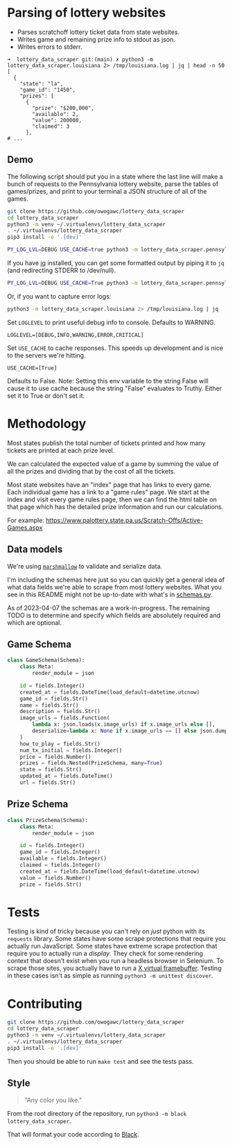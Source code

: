 # Parsing of lottery websites

- Parses scratchoff lottery ticket data from state websites.
- Writes game and remaining prize info to stdout as json.
- Writes errors to stderr.

``` text
➜  lottery_data_scraper git:(main) ✗ python3 -m lottery_data_scraper.louisiana 2> /tmp/louisiana.log | jq | head -n 50
[
  {
    "state": "la",
    "game_id": "1450",
    "prizes": [
      {
        "prize": "$200,000",
        "available": 2,
        "value": 200000,
        "claimed": 3
      },
# ...
```

## Demo

The following script should put you in a state where the last line will make a
bunch of requests to the Pennsylvania lottery website, parse the tables of
games/prizes, and print to your terminal a JSON structure of all of the games.

``` sh
git clone https://github.com/owogawc/lottery_data_scraper
cd lottery_data_scraper
python3 -m venv ~/.virtualenvs/lottery_data_scraper
. ~/.virtualenvs/lottery_data_scraper
pip3 install -e '.[dev]'

PY_LOG_LVL=DEBUG USE_CACHE=true python3 -m lottery_data_scraper.pennsylvania 
```

If you have [jq](https://stedolan.github.io/jq/) installed, you can get some
formatted output by piping it to `jq` (and redirecting STDERR to /dev/null).

``` sh
PY_LOG_LVL=DEBUG USE_CACHE=True python3 -m lottery_data_scraper.pennsylvania 2> /dev/null | jq
```

Or, if you want to capture error logs:

``` sh
python3 -m lottery_data_scraper.louisiana 2> /tmp/louisiana.log | jq
```

Set `LOGLEVEL` to print useful debug info to console. Defaults to WARNING.

`LOGLEVEL=[DEBUG,INFO,WARNING,ERROR,CRITICAL]`

Set `USE_CACHE` to cache responses. This speeds up development
and is nice to the servers we're hitting.

`USE_CACHE=[True]`

Defaults to False. Note: Setting this env variable to the string False will
cause it to use cache because the string "False" evaluates to Truthy. Either set
it to True or don't set it.

# Methodology

Most states publish the total number of tickets printed and how many tickets are
printed at each prize level.

We can calculated the expected value of a game by summing the value of all the
prizes and dividing that by the cost of all the tickets.

Most state websites have an "index" page that has links to every game. Each
individual game has a link to a "game rules" page. We start at the index and
visit every game rules page, then we can find the html table on that page which
has the detailed prize information and run our calculations.

For example:
https://www.palottery.state.pa.us/Scratch-Offs/Active-Games.aspx

## Data models

We're using [`marshmallow`](https://marshmallow.readthedocs.io/en/stable/index.html) to validate and serialize data.

I'm including the schemas here just so you can quickly get a general idea of
what data fields we're able to scrape from most lottery websites. What you see
in this README might not be up-to-date with what's in
[schemas.py](./lottery_data_scraper/schemas.py).

As of 2023-04-07 the schemas are a work-in-progress. The remaining TODO is to
determine and specify which fields are absolutely required and which are
optional.

## Game Schema

``` python
class GameSchema(Schema):
    class Meta:
        render_module = json

    id = fields.Integer()
    created_at = fields.DateTime(load_default=datetime.utcnow)
    game_id = fields.Str()
    name = fields.Str()
    description = fields.Str()
    image_urls = fields.Function(
        lambda x: json.loads(x.image_urls) if x.image_urls else [],
        deserialize=lambda x: None if x.image_urls == [] else json.dumps(x.image_urls),
    )
    how_to_play = fields.Str()
    num_tx_initial = fields.Integer()
    price = fields.Number()
    prizes = fields.Nested(PrizeSchema, many=True)
    state = fields.Str()
    updated_at = fields.DateTime()
    url = fields.Str()
```

## Prize Schema

``` python
class PrizeSchema(Schema):
    class Meta:
        render_module = json

    id = fields.Integer()
    game_id = fields.Integer()
    available = fields.Integer()
    claimed = fields.Integer()
    created_at = fields.DateTime(load_default=datetime.utcnow)
    value = fields.Number()
    prize = fields.Str()
```

# Tests

Testing is kind of tricky because you can't rely on _just_ python with its
`requests` library. Some states have some scrape protections that require you
actually run JavaScript. Some states have extreme scrape protection that require
you to actually run a _display_. They check for some rendering context that
doesn't exist when you run a headless browser in Selenium. To scrape those
sites, you actually have to run a [X virtual
framebuffer](https://en.wikipedia.org/wiki/Xvfb). Testing in these cases isn't
as simple as running `python3 -m unittest discover`.

# Contributing

``` sh
git clone https://github.com/owogawc/lottery_data_scraper
cd lottery_data_scraper
python3 -m venv ~/.virtualenvs/lottery_data_scraper
. ~/.virtualenvs/lottery_data_scraper
pip3 install -e '.[dev]'
```

Then you should be able to run `make test` and see the tests pass.

## Style

> "Any color you like."

From the root directory of the repository, run `python3 -m black lottery_data_scraper`.

That will format your code according to [Black](https://pypi.org/project/black/).
